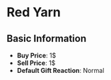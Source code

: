 # Red Yarn

## Basic Information

- **Buy Price**: 1$
- **Sell Price**: 1$
- **Default Gift Reaction**: Normal